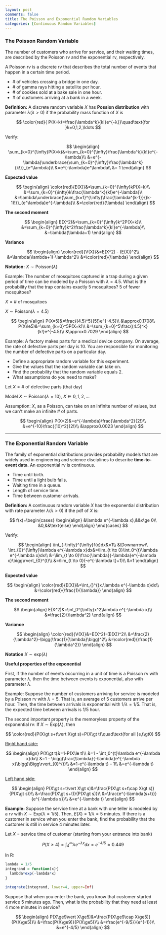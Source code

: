 ```yaml
---
layout: post
comments: false
title: The Poisson and Exponential Random Variables
categories: [Continuous Random Variables]
---
```


### **The Poisson Random Variable**

The number of customers who arrive for service, and their waiting times, are described by the Poisson rv and the exponential rv, respectively.

A Poisson rv is a discrete rv that describes the total number of events that happen in a certain time period.

* \# of vehicles crossing a bridge in one day.
* \# of gamma rays hitting a satellite per hour.
* \# of cookies sold at a bake sale in one hour.
* \# of customers arriving at a bank in a week.

**Definition:** A discrete random variable $X$ has **Possion distribution** with parameter $\lambda(\lambda\gt0)$ if the probability mass function of $X$ is

$$
  \color{red}{
  P(X=k)=\frac{\lambda^k}{k!}e^{-λ}}\quad\text{for }k=0,1,2,\ldots
$$

Verify:

$$
  \begin{align}
    \sum_{k=0}^{\infty}P(X=k)&=\sum_{k=0}^{\infty}\frac{\lambda^k}{k!}e^{-\lambda}\\
    &=e^{-\lambda}\underbrace{\sum_{k=0}^{\infty}\frac{\lambda^k}{k!}}_{e^\lambda}\\
    &=e^{-\lambda}e^\lambda\\
    &= 1
  \end{align}
$$

**Expected value**

$$
  \begin{align}
    \color{red}{E(X)}&=\sum_{k=0}^{\infty}kP(X=k)\\
    &=\sum_{k=0}^{\infty}k\frac{\lambda^k}{k!}e^{-\lambda}\\
    &=\lambda\underbrace{\sum_{k=1}^{\infty}\frac{\lambda^{k-1}}{(k-1)!}}_{e^\lambda}e^{-\lambda}\\
    &=\color{red}{\lambda}
  \end{align}
$$

**The second moment**

$$
  \begin{align}
    E(X^2)&=\sum_{k=0}^{\infty}k^2P(X=k)\\
    &=\sum_{k=0}^{\infty}k^2\frac{\lambda^k}{k!}e^{-\lambda}\\
    &=\lambda(\lambda+1)
  \end{align}
$$

**Variance**

$$
  \begin{align}
    \color{red}{V(X)}&=E(X^2) - (E(X))^2\\
    &=\lambda(\lambda+1)-\lambda^2\\
    &=\color{red}{\lambda}
  \end{align}
$$

**Notation:** $X\sim\text{Poisson}(\lambda)$

Example: The number of mosquitoes captured in a trap during a given period of time can be modeled by a Poisson with $\lambda=4.5$. What is the probability that the trap contains exactly 5 mosquitoes? 5 of fewer mosquitoes?

$X=\text{# of mosquitoes}$

$X\sim\text{Poisson}(\lambda=4.5)$

$$
  \begin{align}
    P(X=5)&=\frac{(4.5)^5}{5!}e^{-4.5}\\
    &\approx0.1708\\
    P(X\le5)&=\sum_{k=0}^5P(X=k)\\
    &=\sum_{k=0}^5\frac{(4.5)^k}{k!}e^{-4.5}\\
    &\approx0.7029
  \end{align}
$$

Example: A factory makes parts for a medical device company. On average, the rate of defective parts per day is 10. You are responsible for monitoring the number of defective parts on a particular day.

* Define a appropriate random variable for this experiment.
* Give the values that the random variable can take on.
* Find the probability that the random variable equals 2.
* What assumptions do you need to make?

Let $X=\text{# of defective parts (that day)}$

Model $X\sim\text{Poisson}(\lambda=10)$, $X\in{0,1,2,\ldots}$

Assumption: $X$, as a Poisson, can take on an infinite number of values, but we can't make an infinite \# of parts.

$$
  \begin{align}
    P(X=2)&=e^{-\lambda}\frac{\lambda^2}{2!}\\
    &=e^{-10}\frac{(10)^2}{2!}\\
    &\approx0.0023
  \end{align}
$$

---

### **The Exponential Random Variable**

The family of exponential distributions provides probability models that are widely used in engineering and science disciplines to describe **time-to-event data**. An exponential rv is continuous.

* Time until birth.
* Time until a light bulb fails.
* Waiting time in a queue.
* Length of service time.
* Time between customer arrivals.

**Definition:** A continuous random variable $X$ has the exponential distribution with rate parameter $\lambda(\lambda\gt0)$ if the pdf of $X$ is:

$$
  f(x)=\begin{cases}
    \begin{align}
      &\lambda e^{-\lambda x},&&x\ge 0\\
      &0,&&\text{else}
    \end{align}
  \end{cases}
$$

Verify:

$$
  \begin{align}
    \int_{-\infty}^{\infty}f(x)dx&=1\\
    &\Downarrow\\
    \int_{0}^{\infty}\lambda e^{-\lambda x}dx&=\lim_{t \to 0}\int_0^{t}\lambda e^{-\lambda x}dx\\
    &=\lim_{t \to 0}\frac{\lambda}{-\lambda}e^{-\lambda x}\bigg\rvert_{0}^{t}\\
    &=\lim_{t \to 0}(-e^{-\lambda t}+1)\\
    &=1
  \end{align}
$$

**Expected value**

$$
  \begin{align}
    \color{red}{E(X)}&=\int_{}^{}x.\lambda e^{-\lambda x}dx\\
    &=\color{red}{\frac{1}{\lambda}}
  \end{align}
$$

**The second moment**

$$
  \begin{align}
    E(X^2)&=\int_0^{\infty}x^2\lambda e^{-\lambda x}\\
    &=\frac{2}{\lambda^2}
  \end{align}
$$

**Variance**

$$
  \begin{align}
    \color{red}{V(X)}&=E(X^2)-(E(X))^2\\
    &=\frac{2}{\lambda^2}-\bigg(\frac{1}{\lambda}\bigg)^2\\
    &=\color{red}{\frac{1}{\lambda^2}}
  \end{align}
$$

**Notation** $X\sim\text{exp}(\lambda)$

**Useful properties of the exponential**

First, if the number of events occurring in a unit of time is a Poisson rv with parameter $\lambda$, then the time between events is exponential, also with parameter $\lambda$.

Example: Suppose the number of customers arriving for service is modeled by a Poisson rv with $\lambda=5$. That is, an average of 5 customers arrive per hour. Then, the time between arrivals is exponential with $1/\lambda=1/5$. That is, the expected time between arrivals is $1/5$ hour.

The second important property is the memoryless property of the exponential rv: If $X\sim\text{Exp}(\lambda)$, then

$$
  \color{red}{P(X\gt s+t\vert X\gt s)=P(X\gt t)\quad\text{for all }s,t\gt0}
$$

<u>Right hand side:</u>

$$
  \begin{align}
    P(X\gt t)&=1-P(X\le t)\\
    &=1 - \int_0^{t}\lambda e^{-\lambda x}dx\\
    &=1 - \bigg(\frac{\lambda}{-\lambda}e^{-\lambda x}\bigg)\Bigg\rvert_{0}^{t}\\
    &=1-e^{-\lambda t} - 1\\
    &=e^{-\lambda t}
  \end{align}
$$

<u>Left hand side:</u>

$$
  \begin{align}
    P(X\gt s+t\vert X\gt s)&=\frac{P(X\gt s+t\cap X\gt s)}{P(X\gt s)}\\
    &=\frac{P(X\gt s+t)}{P(X\gt s)}\\
    &=\frac{e^{-\lambda(s+t)}}{e^{-\lambda s}}\\
    &=e^{-\lambda t}
  \end{align}
$$

**Example:** Suppose the service time at a bank with one teller is modeled by a rv with $X\sim\text{Exp}(\lambda=1/5)$. Then, $E(X)=1/\lambda=5$ minutes. If there is a customer in service when you enter the bank, find the probability that the customer is still in service 4 minutes later.

Let $X$ = service time of customer (starting from your entrance into bank)

$$
  P(X\ge4)=\int_4^\infty\lambda e^{-\lambda x}dx=e^{-4/5}\approx0.449
$$

In R:

```R
lambda = 1/5
integrand = function(x){
  lambda*exp(-lambda*x)
}

integrate(integrand, lower=4, upper=Inf)
```

Suppose that when you enter the bank, you know that customer started service 5 minutes ago. Then, what is the probability that they need at least 4 more minutes in service?

$$
  \begin{align}
    P(X\ge9\vert X\ge5)&=\frac{P(X\ge9\cap X\ge5)}{P(X\ge5)}\\
    &=\frac{P(X\ge9)}{P(X\ge5)}\\
    &=\frac{e^{-9/5}}{e^{-1}}\\
    &=e^{-4/5}
  \end{align}
$$